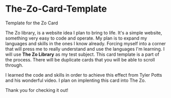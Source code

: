 # The-Zo-Card-Template
Template for the Zo Card

The Zo library, is a website idea I plan to bring to life. It's a simple website, something very easy to code and operate. My plan is to expand my languages and skills in the ones I know already. Forcing myself into a corner that will press me to really understand and use the languages I'm learning. I will use <strong>The Zo Library</strong> as my test subject. This card template is a part of the process. There will be duplicate cards that you will be able to scroll through. 

I learned the code and skills in order to achieve this effect from <link href="https://www.youtube.com/watch?v=QGVXmoZWZuw">Tyler Potts</link> and his wonderful video. I plan on implenting this card into The Zo. 

Thank you for checking it out!

<Hoppie>
